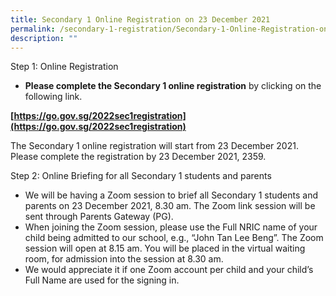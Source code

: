 ```yaml
---
title: Secondary 1 Online Registration on 23 December 2021
permalink: /secondary-1-registration/Secondary-1-Online-Registration-on-23-December-2021/
description: ""
---
```

Step 1: Online Registration

*   **Please complete the Secondary 1 online registration** by clicking on the following link.

**[https://go.gov.sg/2022sec1registration](https://go.gov.sg/2022sec1registration)**

The Secondary 1 online registration will start from 23 December 2021. Please complete the registration by 23 December 2021, 2359.

Step 2: Online Briefing for all Secondary 1 students and parents

*   We will be having a Zoom session to brief all Secondary 1 students and parents on 23 December 2021, 8.30 am. The Zoom link session will be sent through Parents Gateway (PG).
*   When joining the Zoom session, please use the Full NRIC name of your child being admitted to our school, e.g., “John Tan Lee Beng”. The Zoom session will open at 8.15 am. You will be placed in the virtual waiting room, for admission into the session at 8.30 am.
*   We would appreciate it if one Zoom account per child and your child’s Full Name are used for the signing in.